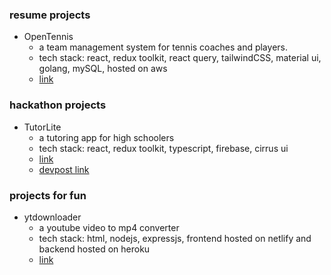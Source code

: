 ### resume projects

- OpenTennis
  - a team management system for tennis coaches and players.
  - tech stack: react, redux toolkit, react query, tailwindCSS, material ui, golang, mySQL, hosted on aws
  - [link](https://www.opentennis.pro)

### hackathon projects

- TutorLite
  - a tutoring app for high schoolers
  - tech stack: react, redux toolkit, typescript, firebase, cirrus ui
  - [link](https://tutorlite.us)
  - [devpost link](https://devpost.com/software/tutorlite)

### projects for fun

- ytdownloader
  - a youtube video to mp4 converter
  - tech stack: html, nodejs, expressjs, frontend hosted on netlify and backend hosted on heroku
  - [link](https://ytdownloader-trustmebro.netlify.app/)


